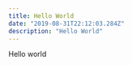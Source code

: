 ```yaml
---
title: Hello World
date: "2019-08-31T22:12:03.284Z"
description: "Hello World"
---
```


Hello world

